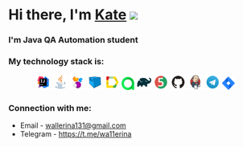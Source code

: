 <h1>Hi there, I'm <a href="(https://github.com/AdelKurysheva)" target="_blank">Kate</a> 
<img src="https://github.com/blackcater/blackcater/raw/main/images/Hi.gif" height="32"/></h1>
<h3>I'm  Java QA Automation student</h3>




### My technology stack is:

<p align="center">
<img width="6%" title="IntelliJ IDEA" src="media/logos/Intellij_IDEA.svg">
<img width="6%" title="Java" src="media/logos/Java.svg">
<img width="6%" title="Selenide" src="media/logos/Selenide.svg">
<img width="6%" title="Selenoid" src="media/logos/Selenoid.svg">
<img width="6%" title="Allure Report" src="media/logos/Allure.svg">
<img width="5%" title="Allure TestOps" src="media/logos/Allure_TO.svg">
<img width="6%" title="Gradle" src="media/logos/Gradle.svg">
<img width="6%" title="JUnit5" src="media/logos/JUnit5.svg">
<img width="6%" title="GitHub" src="media/logos/GitHub.svg">
<img width="6%" title="Jenkins" src="media/logos/Jenkins.svg">
<img width="6%" title="Telegram" src="media/logos/Telegram.svg">
<img width="5%" title="Jira" src="media/logos/Jira.svg">
</p>



### Connection with me:

+  Email - wallerina131@gmail.com
+  Telegram - https://t.me/wa11erina
